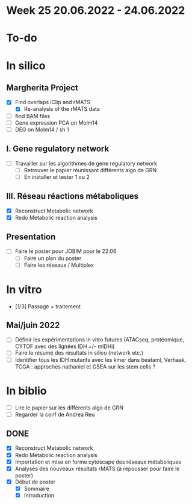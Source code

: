 # Week 25 20.06.2022 - 24.06.2022

# To-do

# In silico

## Margherita Project

* [x] Find overlaps iClip and rMATS
  * [x] Re-analysis of the rMATS data
* [ ] find BAM files
* [ ] Gene expression PCA on Molm14
* [ ] DEG on Molm14 / sh 1

## I. Gene regulatory network

* [ ] Travailler sur les algorithmes de gene regulatory network  
  * [ ] Retrouver le papier réunissant différents algo de GRN
  * [ ] En installer et tester 1 ou 2

## III. Réseau réactions métaboliques

* [x] Reconstruct Metabolic network
* [x] Redo Metabolic reaction analysis

## Presentation

* [ ] Faire le poster pour JOBIM pour le 22.06
  * [ ] Faire un plan du poster
  * [ ] Faire les réseaux / Multiplex

# In vitro

* [1/3] Passage + traitement

## Mai/juin 2022

* [ ] Définir les expérimentations in vitro futures (ATACseq, protéomique, CYTOF avec des lignées IDH +/- mIDHi)
* [ ] Faire le résumé des résultats in silico (network etc.)
* [ ] Identifier tous les IDH mutants avec les kmer dans beataml, Verhaak, TCGA : approches nathaniel et GSEA sur les stem cells ?

# In biblio

* [ ] Lire le papier sur les différents algo de GRN
* [ ] Regarder la conf de Andrea Reu

## DONE

* [x] Reconstruct Metabolic network
* [x] Redo Metabolic reaction analysis
* [x] Importation et mise en forme cytoscape des réseaux métaboliques
* [x] Analyses des nouveaux résultats rMATS (à repousser pour faire le poster)
* [x] Début de poster
  * [x] Sommaire
  * [x] Introduction
